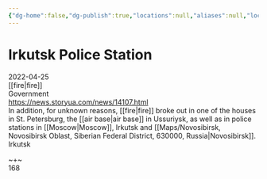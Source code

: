 ```yaml
---
{"dg-home":false,"dg-publish":true,"locations":null,"aliases":null,"location":null,"title":"Irkutsk Police Station","tag":"fire, government, police","date":"2022-04-25","permalink":"/irkutsk-police-station/","dgHomeLink":true,"dgPassFrontmatter":true}
---
```



# Irkutsk Police Station

2022-04-25  
[[fire|fire]]  
Government  
https://news.storyua.com/news/14107.html  
In addition, for unknown reasons, [[fire|fire]] broke out in one of the houses in St. Petersburg, the [[air base|air base]] in Ussuriysk, as well as in police stations in [[Moscow|Moscow]], Irkutsk and [[Maps/Novosibirsk, Novosibirsk Oblast, Siberian Federal District, 630000, Russia|Novosibirsk]].  
Irkutsk

~+~  
168

